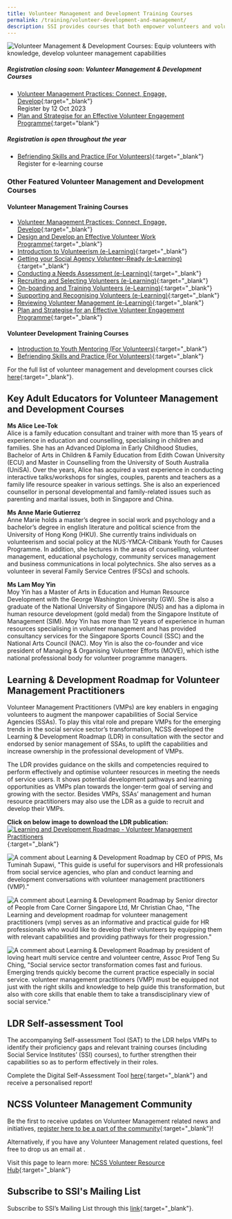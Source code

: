 ```yaml
---
title: Volunteer Management and Development Training Courses
permalink: /training/volunteer-development-and-management/
description: SSI provides courses that both empower volunteers and volunteer managers.
---
```

![Volunteer Management &amp; Development Courses: Equip volunteers with knowledge, develop volunteer management capabilities](/images/volunteer-banner.png)


##### **Registration closing soon: Volunteer Management &amp; Development Courses**

- [Volunteer Management Practices: Connect, Engage, Develop](https://iltms.ssi.gov.sg/Registration/schedule?coursecode=SVLD313){:target="_blank"}<br>Register by 12 Oct 2023
- [Plan and Strategise for an Effective Volunteer Engagement Programme](https://iltms.ssi.gov.sg/Registration/schedule?coursecode=NVOL5808){:target="blank"}

##### **Registration is open throughout the year**
- [Befriending Skills and Practice (For Volunteers)](https://iltms.ssi.gov.sg/Registration/schedule?coursecode=SVDM5311){:target="_blank"}<br>Register for e-learning course

### **Other Featured Volunteer Management and Development Courses**

#### **Volunteer Management Training Courses**
- [Volunteer Management Practices: Connect, Engage, Develop](https://iltms.ssi.gov.sg/registration/#/Course?coursecode=SVLD313){:target="_blank"} 
-   [Design and Develop an Effective Volunteer Work Programme](https://iltms.ssi.gov.sg/registration/#/Course?coursecode=NVOL5809){:target="_blank"} 
-   [Introduction to Volunteerism (e-Learning)](https://iltms.ssi.gov.sg/registration/#/Course?coursecode=SVLD422){:target="_blank"} 
-   [Getting your Social Agency Volunteer-Ready (e-Learning)](https://iltms.ssi.gov.sg/registration/#/Course?coursecode=SVLD423){:target="_blank"} 
-   [Conducting a Needs Assessment (e-Learning)](https://iltms.ssi.gov.sg/registration/#/Course?coursecode=SVLD424){:target="_blank"} 
-   [Recruiting and Selecting Volunteers (e-Learning)](https://iltms.ssi.gov.sg/registration/#/Course?coursecode=SVLD425){:target="_blank"} 
-   [On-boarding and Training Volunteers (e-Learning)](https://iltms.ssi.gov.sg/registration/#/Course?coursecode=SVLD426){:target="_blank"} 
-   [Supporting and Recognising Volunteers (e-Learning)](https://iltms.ssi.gov.sg/registration/#/Course?coursecode=SVLD427){:target="_blank"} 
-   [Reviewing Volunteer Management (e-Learning)](https://iltms.ssi.gov.sg/registration/#/Course?coursecode=SVLD428){:target="_blank"}  
-   [Plan and Strategise for an Effective Volunteer Engagement Programme](https://iltms.ssi.gov.sg/registration/#/Course?coursecode=NVOL5808){:target="_blank"} 

#### **Volunteer Development Training Courses**
-   [Introduction to Youth Mentoring (For Volunteers)](https://iltms.ssi.gov.sg/registration/#/Course?coursecode=SVLD227){:target="_blank"}
-   [Befriending Skills and Practice (For Volunteers)](https://iltms.ssi.gov.sg/registration/#/Course?coursecode=SVDM5311){:target="_blank"}   


For the full list of volunteer management and development courses click [here](https://iltms.ssi.gov.sg/registration/#/Course){:target="_blank"}.  

## Key Adult Educators for Volunteer Management and Development Courses

**Ms Alice Lee-Tok**   
Alice is a family education consultant and trainer with more than 15 years of experience in education and counselling, specialising in children and families. She has an Advanced Diploma in Early Childhood Studies, Bachelor of Arts in Children &amp; Family Education from Edith Cowan University (ECU) and Master in Counselling from the University of South Australia (UniSA). Over the years, Alice has acquired a vast experience in conducting interactive talks/workshops for singles, couples, parents and teachers as a family life resource speaker in various settings. She is also an experienced counsellor in personal developmental and family-related issues such as parenting and marital issues, both in Singapore and China.

**Ms Anne Marie Gutierrez**   
Anne Marie holds a master’s degree in social work and psychology and a bachelor’s degree in english literature and political science from the University of Hong Kong (HKU). She currently trains individuals on volunteerism and social policy at the NUS-YMCA-Citibank Youth for Causes Programme. In addition, she lectures in the areas of counselling, volunteer management, educational psychology, community services management and business communications in local polytechnics. She also serves as a volunteer in several Family Service Centres (FSCs) and schools.


**Ms Lam Moy Yin**   
Moy Yin has a Master of Arts in Education and Human Resource Development with the George Washington University (GW). She is also a graduate of the National University of Singapore (NUS) and has a diploma in human resource development (gold medal) from the Singapore Institute of Management (SIM). Moy Yin has more than 12 years of experience in human resources specialising in volunteer management and has provided consultancy services for the Singapore Sports Council (SSC) and the National Arts Council (NAC). Moy Yin is also the co-founder and vice president of Managing &amp; Organising Volunteer Efforts (MOVE), which isthe national professional body for volunteer programme managers.



## Learning &amp; Development Roadmap for Volunteer Management Practitioners
Volunteer Management Practitioners (VMPs) are key enablers in engaging volunteers to augment the manpower capabilities of Social Service Agencies (SSAs). To play this vital role and prepare VMPs for the emerging trends in the social service sector’s transformation, NCSS developed the Learning &amp; Development Roadmap (LDR) in consultation with the sector and endorsed by senior management of SSAs, to uplift the capabilities and increase ownership in the professional development of VMPs.

The LDR provides guidance on the skills and competencies required to perform effectively and optimise volunteer resources in meeting the needs of service users. It shows potential development pathways and learning opportunities as VMPs plan towards the longer-term goal of serving and growing with the sector. Besides VMPs, SSAs’ management and human resource practitioners may also use the LDR as a guide to recruit and develop their VMPs.

**Click on below image to download the LDR publication:**
[![Learning and Development Roadmap - Volunteer Management Practitioners](/images/Learning%20and%20Development%20Roadmap.png)](https://www.ncss.gov.sg/docs/default-source/default-document-library/l-d-roadmap-for-vmps-(final).pdf){:target="_blank"}

![A comment about Learning &amp; Development Roadmap by CEO of PPIS, Ms Tuminah Supawi, "This guide is useful for supervisors and HR professionals from social service agencies, who plan and conduct learning and development conversations with volunteer management practitioners (VMP)."](/images/training/volunteer/L_D%20Quote%20Banner_02.jpg)

![A comment about Learning &amp; Development Roadmap by Senior director of People from Care Corner Singapore Ltd, Mr Christian Chao, "The Learning and development roadmap for volunteer management practitioners (vmp) serves as an informative and practical guide for HR professionals who would like to develop their volunteers by equipping them with relevant capabilities and providing pathways for their progression."](/images/training/volunteer/L_D%20Quote%20Banner_01_revised.jpg)

![A comment about Learning &amp; Development Roadmap by president of loving heart multi service centre and volunteer centre, Assoc Prof Teng Su Ching, "Social service sector transformation comes fast and furious. Emerging trends quickly become the current practice especially in social service. volunteer management practitioners (VMP) must be equipped not just with the right skills and knowledge to help guide this transformation, but also with core skills that enable them to take a transdisciplinary view of social service."](/images/training/volunteer/L_D%20Quote%20Banner_03.jpg)

## LDR Self-assessment Tool 
The accompanying Self-assessment Tool (SAT) to the LDR helps VMPs to identify their proficiency gaps and relevant training courses (including Social Service Institutes’ (SSI) courses), to further strengthen their capabilities so as to perform effectively in their roles. 

Complete the Digital Self-Assessment Tool [here](https://go.gov.sg/ncssvro-ldrsat){:target="_blank"} and receive a personalised report!


##  NCSS Volunteer Management Community
Be the first to receive updates on Volunteer Management related news and initiatives, [register here to be a part of the community](https://go.gov.sg/ncssvro-vmcommunity){:target="_blank"}! 

Alternatively, if you have any Volunteer Management related questions, feel free to drop us an email at .

Visit this page to learn more: [NCSS Volunteer Resource Hub](https://go.gov.sg/ncssvmprofessionaldevelopment){:target="_blank"}



## Subscribe to SSI's Mailing List
Subscribe to SSI’s Mailing List through this [link](https://form.gov.sg/#!/62062a0f8cb95c001235e55d){:target="_blank"}.